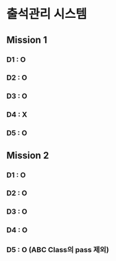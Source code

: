# 출석관리 시스템

## Mission 1
### D1 : O
### D2 : O
### D3 : O
### D4 : X
### D5 : O

## Mission 2
### D1 : O
### D2 : O
### D3 : O
### D4 : O
### D5 : O (ABC Class의 pass 제외)